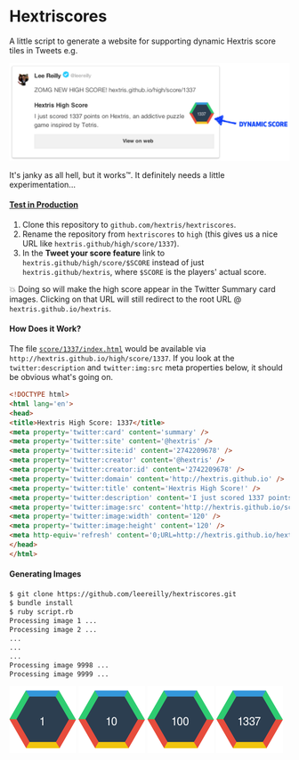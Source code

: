 # Hextriscores

A little script to generate a website for supporting dynamic Hextris score tiles in Tweets e.g.

![](images/readme.png)

It's janky as all hell, but it works™. It definitely needs a little experimentation...

#### [Test in Production](http://jerodsanto.net/drop/test-in-production.png)

1. Clone this repository to `github.com/hextris/hextriscores`.
2. Rename the repository from `hextriscores` to `high` (this gives us a nice URL like `hextris.github/high/score/1337`).
3. In the **Tweet your score feature** link to `hextris.github/high/score/$SCORE` instead of just `hextris.github/hextris`, where `$SCORE` is the players' actual score.

:boom: Doing so will make the high score appear in the Twitter Summary card images. Clicking on that URL will still redirect to the root URL @ `hextris.github.io/hextris`.


#### How Does it Work?

The file [`score/1337/index.html`](score/1337/index.html) would be available via `http://hextris.github.io/high/score/1337`. If you look at the `twitter:description` and `twitter:img:src` meta properties below, it should be obvious what's going on.

```html
<!DOCTYPE html>
<html lang='en'>
<head>
<title>Hextris High Score: 1337</title>
<meta property='twitter:card' content='summary' />
<meta property='twitter:site' content='@hextris' />
<meta property='twitter:site:id' content='2742209678' />
<meta property='twitter:creator' content='@hextris' />
<meta property='twitter:creator:id' content='2742209678' />
<meta property='twitter:domain' content='http://hextris.github.io' />
<meta property='twitter:title' content='Hextris High Score!' />
<meta property='twitter:description' content='I just scored 1337 points on Hextris, an addictive puzzle game inspired by Tetris.' />
<meta property='twitter:image:src' content='http://hextris.github.io/score/images/1337.png' />
<meta property='twitter:image:width' content='120' />
<meta property='twitter:image:height' content='120' />
<meta http-equiv='refresh' content='0;URL=http://hextris.github.io/hextris'>
</head>
</html>
```

#### Generating Images

```
$ git clone https://github.com/leereilly/hextriscores.git
$ bundle install
$ ruby script.rb
Processing image 1 ...
Processing image 2 ...
...
...
...
Processing image 9998 ...
Processing image 9999 ...
```

![](images/1.png)
![](images/10.png)
![](images/100.png)
![](images/1337.png)
